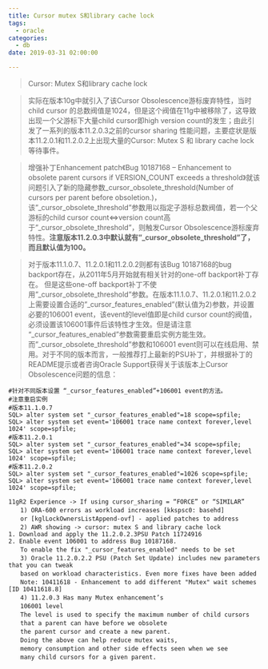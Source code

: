 ```yaml
---
title: Cursor mutex S和library cache lock
tags:
  - oracle
categories:
  - db
date: 2019-03-31 02:00:00

---
```



> Cursor: Mutex S和library cache lock
> <!-- more -->

>实际在版本10g中就引入了该Cursor Obsolescence游标废弃特性，当时child cursor 的总数阀值是1024，但是这个阀值在11g中被移除了，这导致出现一个父游标下大量child cursor即high version count的发生；由此引发了一系列的版本11.2.0.3之前的cursor sharing 性能问题，主要症状是版本11.2.0.1和11.2.0.2上出现大量的Cursor: Mutex S 和 library cache lock等待事件。

>增强补丁Enhancement patch《Bug 10187168 – Enhancement to obsolete parent cursors if VERSION_COUNT exceeds a threshold》就该问题引入了新的隐藏参数_cursor_obsolete_threshold(Number of cursors per parent before obsoletion.)，该”_cursor_obsolete_threshold”参数用以指定子游标总数阀值，若一个父游标的child cursor count<=>version count高于”_cursor_obsolete_threshold”，则触发Cursor Obsolescence游标废弃特性。**注意版本11.2.0.3中默认就有”_cursor_obsolete_threshold”了，而且默认值为100。**


>对于版本11.1.0.7、11.2.0.1和11.2.0.2则都有该Bug 10187168的bug backport存在，从2011年5月开始就有相关针对的one-off backport补丁存在。 但是这些one-off backport补丁不使用”_cursor_obsolete_threshold”参数。在版本11.1.0.7、11.2.0.1和11.2.0.2上需要设置合适的”_cursor_features_enabled”(默认值为2)参数，并设置必要的106001 event，该event的level值即是child cursor count的阀值，必须设置该106001事件后该特性才生效。但是请注意 “_cursor_features_enabled”参数需要重启实例方能生效。而”_cursor_obsolete_threshold”参数和106001 event则可以在线启用、禁用。对于不同的版本而言，一般推荐打上最新的PSU补丁，并根据补丁的README提示或者咨询Oracle Support获得关于该版本上Cursor Obsolescence问题的信息：
```
#针对不同版本设置 “_cursor_features_enabled”+106001 event的方法。
#注意重启实例
#版本11.1.0.7
SQL> alter system set "_cursor_features_enabled"=18 scope=spfile;
SQL> alter system set event='106001 trace name context forever,level 1024' scope=spfile;
#版本11.2.0.1
SQL> alter system set "_cursor_features_enabled"=34 scope=spfile;
SQL> alter system set event='106001 trace name context forever,level 1024' scope=spfile;
#版本11.2.0.2
SQL> alter system set "_cursor_features_enabled"=1026 scope=spfile;
SQL> alter system set event='106001 trace name context forever,level 1024' scope=spfile;
```

```
11gR2 Experience -> If using cursor_sharing = “FORCE” or “SIMILAR”
　　1) ORA-600 errors as workload increases [kkspsc0: basehd]
　　or [kglLockOwnersListAppend-ovf] - applied patches to address
　　2) AWR showing -> cursor: mutex S and library cache lock
1. Download and apply the 11.2.0.2.3PSU Patch 11724916
2. Enable event 106001 to address Bug 10187168.
　　To enable the fix "_cursor_features_enabled" needs to be set
　　3) Oracle 11.2.0.2.2 PSU (Patch Set Update) includes new parameters that you can tweak
　　based on workload characteristics. Even more fixes have been added
　　Note: 10411618 - Enhancement to add different "Mutex" wait schemes [ID 10411618.8]
　　4) 11.2.0.3 Has many Mutex enhancement’s
　　106001 level
　　The level is used to specify the maximum number of child cursors
　　that a parent can have before we obsolete
　　the parent cursor and create a new parent.
　　Doing the above can help reduce mutex waits,
　　memory consumption and other side effects seen when we see
　　many child cursors for a given parent.
```